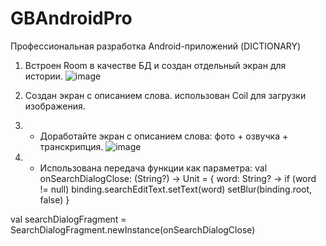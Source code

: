 # GBAndroidPro
Профессиональная разработка Android-приложений (DICTIONARY)

1. Встроен Room в качестве БД и создан отдельный экран для истории.
![image](https://user-images.githubusercontent.com/95467816/217824534-919c778c-0456-443f-bea5-9a2424b92829.png)

2. Создан экран с описанием слова. использован Coil для загрузки изображения.
3. * Доработайте экран с описанием слова: фото + озвучка + транскрипция.
![image](https://user-images.githubusercontent.com/95467816/217825135-439038c7-335d-4704-bd22-38906608aaff.png)

4. * Использована передача функции как параметра:
val onSearchDialogClose: (String?) -> Unit = { word: String? ->
                if (word != null) binding.searchEditText.setText(word)
                setBlur(binding.root, false)
            }

val searchDialogFragment = SearchDialogFragment.newInstance(onSearchDialogClose)
